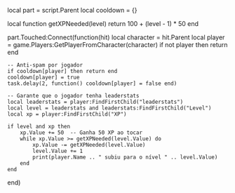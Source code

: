 local part = script.Parent
local cooldown = {}

local function getXPNeeded(level)
	return 100 + (level - 1) * 50
end

part.Touched:Connect(function(hit)
	local character = hit.Parent
	local player = game.Players:GetPlayerFromCharacter(character)
	if not player then return end

	-- Anti-spam por jogador
	if cooldown[player] then return end
	cooldown[player] = true
	task.delay(2, function() cooldown[player] = false end)

	-- Garante que o jogador tenha leaderstats
	local leaderstats = player:FindFirstChild("leaderstats")
	local level = leaderstats and leaderstats:FindFirstChild("Level")
	local xp = player:FindFirstChild("XP")

	if level and xp then
		xp.Value += 50  -- Ganha 50 XP ao tocar
		while xp.Value >= getXPNeeded(level.Value) do
			xp.Value -= getXPNeeded(level.Value)
			level.Value += 1
			print(player.Name .. " subiu para o nível " .. level.Value)
		end
	end
end)
